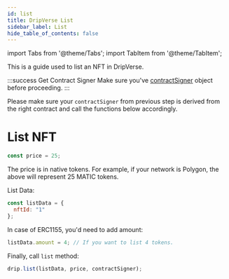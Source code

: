 ```yaml
---
id: list
title: DripVerse List
sidebar_label: List
hide_table_of_contents: false
---
```


import Tabs from '@theme/Tabs';
import TabItem from '@theme/TabItem';

This is a guide used to list an NFT in DripVerse.

:::success Get Contract Signer
Make sure you've [contractSigner](/sdk/js/init#contract-client) object before proceeding.
:::

Please make sure your `contractSigner` from previous step is derived from the right contract and call the functions below accordingly.

# List NFT

```js
const price = 25;
```
The price is in native tokens. For example, if your network is Polygon, the above will represent 25 MATIC tokens.

List Data:
```js
const listData = {
  nftId: "1"
};
```

In case of ERC1155, you'd need to add amount:
```js
listData.amount = 4; // If you want to list 4 tokens.
```

Finally, call `list` method:
```js
drip.list(listData, price, contractSigner);
```

